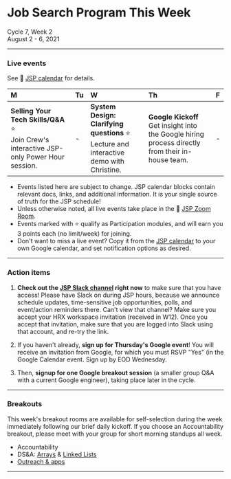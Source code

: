 # Job Search Program This Week

Cycle 7, Week 2 <br />
August 2 - 6, 2021

---

### Live events
See :calendar: [JSP calendar](http://mks.io/jspcalendar) for details.

|M|Tu|W|Th|F|
|:---|:---|:---|:---|:------|
|**Selling Your Tech Skills/Q&A** :star: <br /> Join Crew's interactive JSP-only Power Hour session. | - | **System Design: Clarifying questions** :star: <br /> Lecture and interactive demo with Christine. | **Google Kickoff** <br /> Get insight into the Google hiring process directly from their in-house team. | - |

 * Events listed here are subject to change. JSP calendar blocks contain relevant docs, links, and additional information. It is your single source of truth for the JSP schedule! <br />
 * Unless otherwise noted, all live events take place in the :movie_camera: [JSP Zoom Room](https://zoom.us/my/hrjsp). <br />
 * Events marked with :star: qualify as Participation modules, and will earn you 3 points each (no limit/week) for joining.
 * Don't want to miss a live event? Copy it from the [JSP calendar](http://mks.io/jspcalendar) to your own Google calendar, and set notification options as desired.
 
---

### Action items

1. **Check out the [JSP Slack channel](https://hackreactorx.slack.com/archives/C01UR456F99) right now** to make sure that you have access! Please have Slack on during JSP hours, because we announce schedule updates, time-sensitive job opportunities, polls, and event/action reminders there. Can't view that channel? Make sure you accept your HRX workspace invitation (received in W12). Once you accept that invitation, make sure that you are logged into Slack using that account, and re-try the link.

2. If you haven't already, **sign up for Thursday's Google event**! You will receive an invitation from Google, for which you must RSVP "Yes" (in the Google Calendar event. Sign up by EOD Wednesday.

3. Then, **signup for one Google breakout session** (a smaller group Q&A with a current Google engineer), taking place later in the cycle.

---

### Breakouts

This week's breakout rooms are available for self-selection during the week immediately following our brief daily kickoff. If you choose an Accountability breakout, please meet with your group for short morning standups all week.

 * Accountability
 * DS&A: [Arrays](https://docs.google.com/document/d/1jinTbt4nf2Li3aHfMJ-2rjzQQN6hUcUK30Ql2zC8gqM/edit) & [Linked Lists](https://docs.google.com/document/d/1Ug7UGVfCHTsLcJ1W_sENzCHeCnccT8AxbvlHmGcC7Lw/edit)
 * [Outreach & apps](https://docs.google.com/document/d/1XpcadSdGG5gDZW00wrKBhg8XDeW98edHeMBW5wyy2RU/edit?usp=sharing)

---




